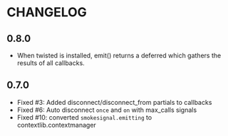 # CHANGELOG

## 0.8.0

- When twisted is installed, emit() returns a deferred which gathers the
  results of all callbacks.

## 0.7.0

- Fixed #3: Added disconnect/disconnect_from partials to callbacks
- Fixed #6: Auto disconnect ``once`` and ``on`` with max_calls signals
- Fixed #10: converted ``smokesignal.emitting`` to contextlib.contextmanager

